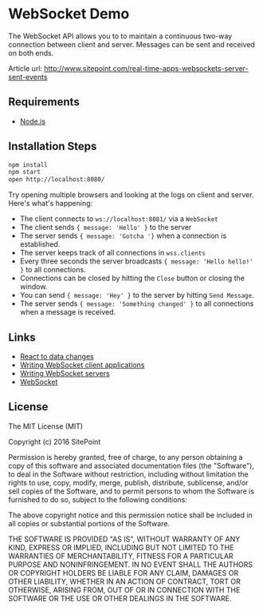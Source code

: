 # WebSocket Demo

The WebSocket API allows you to to maintain a continuous two-way connection between client and server.
Messages can be sent and received on both ends.

Article url: http://www.sitepoint.com/real-time-apps-websockets-server-sent-events

## Requirements

* [Node.js](http://nodejs.org/)

## Installation Steps

```bash
npm install
npm start
open http://localhost:8080/
```

Try opening multiple browsers and looking at the logs on client and server.
Here's what's happening:

- The client connects to `ws://localhost:8081/` via a `WebSocket`
- The client sends `{ message: 'Hello' }` to the server
- The server sends `{ message: 'Gotcha '}` when a connection is established.
- The server keeps track of all connections in `wss.clients`
- Every three seconds the server broadcasts `{ message: 'Hello hello!' }` to all connections.
- Connections can be closed by hitting the `Close` button or closing the window.
- You can send `{ message: 'Hey' }` to the server by hitting `Send Message`.
- The server sends `{ message: 'Something changed' }` to all connections when a message is received.

## Links

- [React to data changes](http://rauchg.com/2014/7-principles-of-rich-web-applications/#react-to-data-changes)
- [Writing WebSocket client applications](https://developer.mozilla.org/en-US/docs/Web/API/WebSockets_API/Writing_WebSocket_client_applications)
- [Writing WebSocket servers](https://developer.mozilla.org/en-US/docs/Web/API/WebSockets_API/Writing_WebSocket_servers)
- [WebSocket](https://developer.mozilla.org/en-US/docs/Web/API/WebSocket)

## License

The MIT License (MIT)

Copyright (c) 2016 SitePoint

Permission is hereby granted, free of charge, to any person obtaining a copy of this software and associated documentation files (the "Software"), to deal in the Software without restriction, including without limitation the rights to use, copy, modify, merge, publish, distribute, sublicense, and/or sell copies of the Software, and to permit persons to whom the Software is furnished to do so, subject to the following conditions:

The above copyright notice and this permission notice shall be included in all copies or substantial portions of the Software.

THE SOFTWARE IS PROVIDED "AS IS", WITHOUT WARRANTY OF ANY KIND, EXPRESS OR IMPLIED, INCLUDING BUT NOT LIMITED TO THE WARRANTIES OF MERCHANTABILITY, FITNESS FOR A PARTICULAR PURPOSE AND NONINFRINGEMENT. IN NO EVENT SHALL THE AUTHORS OR COPYRIGHT HOLDERS BE LIABLE FOR ANY CLAIM, DAMAGES OR OTHER LIABILITY, WHETHER IN AN ACTION OF CONTRACT, TORT OR OTHERWISE, ARISING FROM, OUT OF OR IN CONNECTION WITH THE SOFTWARE OR THE USE OR OTHER DEALINGS IN THE SOFTWARE.

